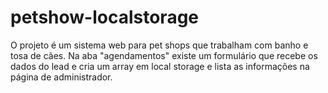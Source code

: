 # petshow-localstorage
O projeto é um sistema web para pet shops que trabalham com banho e tosa de cães. Na aba "agendamentos" existe um formulário que recebe os dados do lead e cria um array em local storage e lista as informações na página de administrador.
